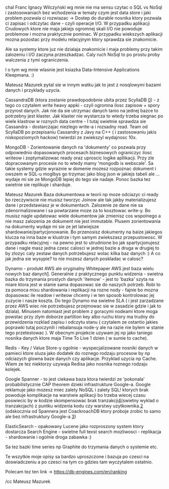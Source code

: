 chal Franc Ignacy Wilczyński wg mnie nie ma sensu czytac o SQL vs NoSql i zastosowaniach bez wchodzenia w tematy czym jest data store i jaki problem pozwala ci rozwiazac -> Dostep do durable nosnika ktory pozwala ci zapisac i odczytac dane - czyli operacje I/O. W przypadku aplikacji Crudowych ktore nie maja jakiejs ogromnej skali I/O nie powoduje problemow i mozna praktycznie pominac. W przypadku wiekszych aplikacji mozna pozostac przy modelu relacyjnym ktory sprawdza sie znakomicie.

Ale sa systemy ktore juz nie dzialaja znakomicie i maja problemy przy takim zalozeniu i I/O zaczyna przeszkadzac. Caly ruch NoSql to po prostu proby walczenia z tymi ograniczenia.

I o tym wg mnie wlasnie jest ksiazka Data-Intensive Applications Kleepmana. :)

Mateusz Mazurek pytal sie w innym watku jak to jest z nosqlowymi bazami danych i przyklady uzycia.

CassandraDB (ktora zostanie prawdopodobnie ubita przez ScyllaDB [0]) - z tego co czytalem write heavy appki - czyli ogromna ilosc zapisow + spory przyrost danych. Jak nie da sie utrzymac danych tanio na jednej bazce to potrzebny jest klaster. Jak klaster nie wystarcza to wtedy trzeba siegnac po wiele klastrow w roznych data centre - I tutaj swietnie sprawdza sie Cassandra - dostarczajac niezlego write-a i rozsadny read. Team od ScyllaDB po przepisaniu Cassandry z Javy na C++ ( i zastosowaniu jakis niskopoziomych hackow) twierdzi ze zwiekszyl wydajnosc 10x.

MongoDB - Zorientowanie danych na 'dokumenty' co pozwala przy odpowiednio dopasowanych procesach biznesowych ograniczyc ilosc writeow i zoptymalizowac ready oraz uproscic logike apllikacji. Przy zle dopracowanym procesie no to wtedy mamy 'mongodb is webscale'. Sa takie systemy gdzie wyraznie w domenie mozesz rozpoznac dokument i owszem w SQL-u moglbys go trzymac jako blog json w jakiejs tabeli ale ... wydaje mi sie ze MongoDB lepiej do tego sie nadaje. Ponoc bazka tez swietnie sie replikuje i sharduje.

Mateusz Mazurek Baza dokumentowa w teorii np moze odciazyc ci ready bo rzeczywiscie nie musisz tworzyc Joinow ale tak jakby materializujesz dane i przedstawiasz je w dokumentach. Zalozenie ze dane nie sa zdenormalizowane i sa powtarzane moze za to kosztowac write-y. Bo musisz nagle updatowac wiele dokumentow jak zmienisz cos wspolnego a nie masz zalozenia ze dokument nie jest immutable. Plusem zorientowania na dokumenty wydaje mi sie ze jet latwiejsze shardowanie/partycjonowanie. Bo przenosisz dokumenty na baize jakiegos klucza na inna baze w klustrze i tym samym zwiekszasz przepustowosc. W przypadku relacyjnej - na pewno jest to utrudnione bo jak spartycjonujesz dane i nagle masz jedna czesc calosci w jednej bazie a druga w drugiej to by zlozyc caly zestaw danych potrzebujesz wolac kilka baz danych :) A co jak jedna sie wysypie? to nie mozesz danych poskladac w calosc?

Dynamo - produkt AWS ale oryginalny Whitepaper AWS jest baza wielu nowych baz danych[1]. Generalnie z praktycznego punktu widzenia - swietna bazka do trzymania prostych danych 'itemow' - jest to 'bazka' szyta na miare ktora jest w stanie sama dopasowac sie do naszych potrzeb. Robi to za pomoca mixu shardowania i replikacji na rozne nody - fajnie bo mozna dopasowac ile readow i writeow chcemy i w ten sposob kontrolowac jej zuzycie i nasze koszta. Do tego Dynamo ma swietne SLA ( i jest zarzadzane przez AWS wiec nie potrzebujesz przejmowac sie w zasadzie gdzie i jak to dziala). Minusem natomiast jest problem z goracymi nodeami ktore moga powstac przy zlym doborze partition key albo ruchu ktory ma trudny do przewidzenia rozklad zapisu i odczytu stanu ( czytalem ze ostantio jakies poprawki tutaj poczynili i rebalansuja node-y ale na razie nie bylem w stanie tego przetestowac ). W obecnym projekcie uzywam jej np jako taniego nosnika danych ktore maja Time To Live 1 dzien ( w sumie to cache). 

Redis - Key / Value Store-y ogolnie - wyspecjalizowane nosniki danych w pamieci ktore sluza jako dodatek do roznego rodzaju procesow by np odciazych glowna baze danych czy aplikacje. Przyklad uzycia np Cache. Wiem ze tez niektorzy uzywaja Redisa jako nosnika roznego rodzaju kolejek.

Google Spanner - to jest ciekawa baza ktora twierdzi ze 'pokonala' probabilistycznie CAP theorem dzieki infrastrukture Google-a. Google reklamuje jako mozesz miec zalety NoSQL i zalety SQL! ktorych brak powoduje komplikacje na warstwie aplikacji bo trzeba wiecej czasu poswiecic by w kodzie skompensowac brak tranzakcji[4](swietny wyklad o tranzakcjach) z puntku widzenia kodu czy warstwy uzytkownika.[2] (odskocznia od Spannera jest CoackroachDB ktory proboje zrobic to samo ale bez infrastruktury Google-a [3])

ElasticSearch - opakowany Lucene jako rozproszony system ktory dostarcza Search Engine - swietne full texst search mozliwosci - replikacja - shardowanie i ogolnie droga zabawka :)

Sa tez bazki time series np Graphite do trzymania danych o systemie etc.

Te wszytkie moje opisy sa bardzo uproszczone i bazuja po czesci na doswiadczeniu a po czesci na tym co gdzies tam wyczytalem ostatnio.

Polecam tez ten link -> https://db-engines.com/en/ranking

/cc Mateusz Mazurek

[0]: http://www.zdnet.com/.../a-rock-and-a-hard-place-between.../
[1]: https://www.allthingsdistributed.com/.../amazon-dynamo...
[2]: https://cloudplatform.googleblog.com/.../inside-Cloud...
[3]: https://www.cockroachlabs.com/.../living-without-atomic.../
[4]: https://www.youtube.com/watch?v=5ZjhNTM8XU8
